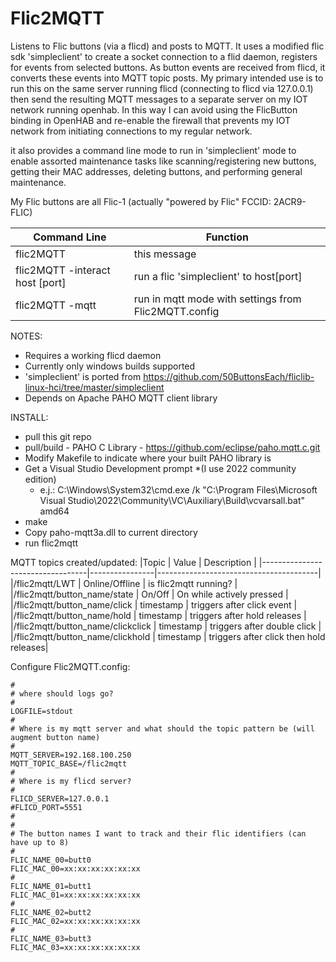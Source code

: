 # Flic2MQTT
Listens to Flic buttons (via a flicd) and posts to MQTT.  It uses a modified flic sdk 'simpleclient' to create a socket connection to a flid daemon, registers for events from selected buttons.  As button events are received from flicd, it converts these events into MQTT topic posts.  My primary intended use is to run this on the same server running flicd (connecting to flicd via 127.0.0.1) then send the resulting MQTT messages to a separate server on my IOT network running openhab. In this way I can avoid using the FlicButton binding in OpenHAB and re-enable the firewall that prevents my IOT network from initiating connections to my regular network.  

it also provides a command line mode to run in 'simpleclient' mode to enable assorted maintenance tasks like scanning/registering new buttons, getting their MAC addresses, deleting buttons, and performing general maintenance.

My Flic buttons are all Flic-1 (actually "powered by Flic" FCCID: 2ACR9-FLIC)

|Command Line                    |Function                                            |
|--------------------------------|----------------------------------------------------|
|flic2MQTT                       |this message                                        |
|flic2MQTT -interact host [port] |run a flic 'simpleclient' to host[port]             |
|flic2MQTT -mqtt                 |run in mqtt mode with settings from Flic2MQTT.config|

NOTES:
* Requires a working flicd daemon
* Currently only windows builds supported
* 'simpleclient' is ported from https://github.com/50ButtonsEach/fliclib-linux-hci/tree/master/simpleclient
* Depends on Apache PAHO MQTT client library

INSTALL: 
* pull this git repo 
* pull/build - PAHO C Library - https://github.com/eclipse/paho.mqtt.c.git
* Modify Makefile to indicate where your built PAHO library is
* Get a Visual Studio Development prompt 
  *(I use 2022 community edition)
  * e.j.: C:\Windows\System32\cmd.exe /k "C:\Program Files\Microsoft Visual Studio\2022\Community\VC\Auxiliary\Build\vcvarsall.bat" amd64
* make
* Copy paho-mqtt3a.dll to current directory
* run flic2mqtt


MQTT topics created/updated:
|Topic                             | Value          | Description                            |
|----------------------------------|----------------|----------------------------------------|
|/flic2mqtt/LWT                    | Online/Offline | is flic2mqtt running?                  |
|/flic2mqtt/button_name/state      | On/Off         | On while actively pressed              |
|/flic2mqtt/button_name/click      | timestamp      | triggers after click event             |
|/flic2mqtt/button_name/hold       | timestamp      | triggers after hold releases           |
|/flic2mqtt/button_name/clickclick | timestamp      | triggers after double click            |
|/flic2mqtt/button_name/clickhold  | timestamp      | triggers after click then hold releases|

Configure Flic2MQTT.config:
```
#
# where should logs go?
#
LOGFILE=stdout
#
# Where is my mqtt server and what should the topic pattern be (will augment button name)
#
MQTT_SERVER=192.168.100.250
MQTT_TOPIC_BASE=/flic2mqtt
#
# Where is my flicd server?
#
FLICD_SERVER=127.0.0.1
#FLICD_PORT=5551
#
#
# The button names I want to track and their flic identifiers (can have up to 8)
#
FLIC_NAME_00=butt0
FLIC_MAC_00=xx:xx:xx:xx:xx:xx
#
FLIC_NAME_01=butt1
FLIC_MAC_01=xx:xx:xx:xx:xx:xx
#
FLIC_NAME_02=butt2
FLIC_MAC_02=xx:xx:xx:xx:xx:xx
#
FLIC_NAME_03=butt3
FLIC_MAC_03=xx:xx:xx:xx:xx:xx
```
